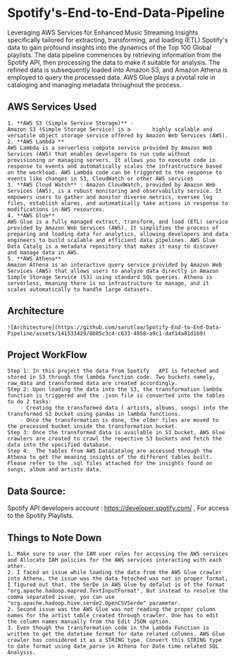 
# Spotify's-End-to-End-Data-Pipeline

Leveraging AWS Services for Enhanced Music Streaming Insights specifically tailored for extracting, transforming, and loading (ETL) Spotify's data to gain profound insights into the dynamics of the Top 100 Global playlists. The data pipeline commences by retrieving information from the Spotify API, then processing the data to make it suitable for analysis. The refined data is subsequently loaded into Amazon S3, and Amazon Athena is employed to query the processed data. AWS Glue plays a pivotal role in cataloging and managing metadata throughout the process.


## AWS Services Used

    1. **AWS S3 (Simple Service Storage)** -  
    Amazon S3 (Simple Storage Service) is a       highly scalable and versatile object storage service offered by Amazon Web Services (AWS). 
    2. **AWS Lambda **
    AWS Lambda is a serverless compute service provided by Amazon Web Services (AWS) that enables developers to run code without provisioning or managing servers. It allows you to execute code in response to events and automatically scales the infrastructure based on the workload. AWS Lambda code can be triggered to the response to events like changes in S3, CloudWatch or other AWS services
    3. **AWS Cloud Watch** : Amazon CloudWatch, provided by Amazon Web Services (AWS), is a robust monitoring and observability service. It empowers users to gather and monitor diverse metrics, oversee log files, establish alarms, and automatically take actions in response to modifications in AWS resources.
    4. **AWS Glue**
    AWS Glue is a fully managed extract, transform, and load (ETL) service provided by Amazon Web Services (AWS). It simplifies the process of preparing and loading data for analytics, allowing developers and data engineers to build scalable and efficient data pipelines. AWS Glue Data Catalg is a metadata repository that makes it easy to discover and manage data in AWS.
    5. **AWS Athena**
    Amazon Athena is an interactive query service provided by Amazon Web Services (AWS) that allows users to analyze data directly in Amazon Simple Storage Service (S3) using standard SQL queries. Athena is serverless, meaning there is no infrastructure to manage, and it scales automatically to handle large datasets.

  
## Architecture


    ![Architecture](https://github.com/sarutlaa/Spotify-End-to-End-Data-Pipeline/assets/141533429/8b85c3c4-c633-4858-a9c1-daf14a81d1b9)


## Project WorkFlow



    Step 1: In this project the data from Spotify   API is feteched and stored in S3 through the lambda function code. Two buckets namely, raw_data and transformed data are created accordingly.
    Step 2: Upon loading the data into the S3, the transformation lambda function is triggered and the .json file is converted into the tables to do 2 tasks:
        - Creating the transformed data ( artists, albums, songs) into the transformed S3 bucket using pandas in lambda functions. 
        - Once the transformation is done, the older files are moved to the processed bucket inside the transformation bucket.
    Step 3: Once the transformed data is available in S3 bucket, AWS Glue crawlers are created to crawl the repective S3 buckets and fetch the data into the specified database.
    Step 4:  The tables from AWS DataCatalog are accessed through the Athena to get the meaning insights of the different tables built. Please refer to the .sql files attached for the insights found on songs, album and artists data. 

## Data Source: 


Spotify API developers account : https://developer.spotify.com/ , For access to the Spotify Playlists.


## Things to Note Down
    1. Make sure to user the IAM user roles for accessing the AWS services and Allocate IAM policies for the AWS services interacting with each other.
    2. I faced an issue while loading the data from the AWS Glue crawler into Athena, the issue was the data feteched was not in proper format, I figured out that, the SerDe in AWS Glue by defalut is of the format "org.apache.hadoop.mapred.TextInputFormat", But instead to resolve the comma separated issue, you can use "org.apache.hadoop.hive.serde2.OpenCSVSerde" parameter.
    2. Second issue was the AWS Glue was not reading the proper column names for the artist table created through crawler. One has to edit the column names manually from the Edit JSON option.
    3. Even though the transformation code in the Lambda Function is written to get the datetime format for date related columns. AWS Glue crawler has considered it as a STRING type. Convert this STRING type to date format using date_parse in Athena for Date time related SQL Analysis.
